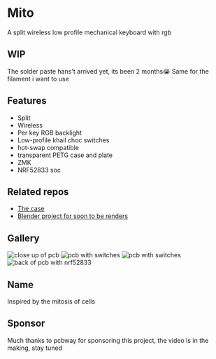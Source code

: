 # Mito

A split wireless low profile mechanical keyboard with rgb

## WIP

The solder paste hans't arrived yet, its been 2 months😭
Same for the filament i want to use

## Features

- Split
- Wireless
- Per key RGB backlight
- Low-profile khail choc switches
- hot-swap compatible
- transparent PETG case and plate
- ZMK
- NRF52833 soc

## Related repos

- [The case](https://github.com/KOEGlike/mito-case)
- [Blender project for soon to be renders](https://github.com/KOEGlike/mito-blend)

## Gallery

![close up of pcb](https://cloud-r0p5ii4ak-hack-club-bot.vercel.app/01000006536.jpg)
![pcb with switches](https://cloud-lv4je0doo-hack-club-bot.vercel.app/011000006537.jpg)
![pcb with switches](https://cloud-r0p5ii4ak-hack-club-bot.vercel.app/21000006538.jpg)
![back of pcb with nrf52833](https://cloud-r0p5ii4ak-hack-club-bot.vercel.app/31000006539.jpg)

## Name

Inspired by the mitosis of cells

## Sponsor

Much thanks to pcbway for sponsoring this project, the video is in the making, stay tuned
